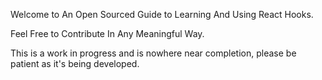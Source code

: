 Welcome to An Open Sourced Guide to Learning And Using React Hooks. 

Feel Free to Contribute In Any Meaningful Way. 

This is a work in progress and is nowhere near completion, please be patient as it's being developed. 